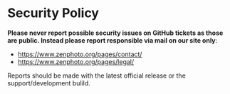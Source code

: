 # Security Policy

**Please never report possible security issues on GitHub tickets as those are public. Instead please report responsible via mail on our site only**:

- https://www.zenphoto.org/pages/contact/
- https://www.zenphoto.org/pages/legal/

Reports should be made with the latest official release or the support/development bulild.
